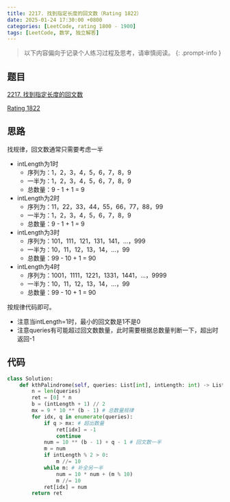 ```yaml
---
title: 2217. 找到指定长度的回文数（Rating 1822）
date: 2025-01-24 17:30:00 +0800
categories: [LeetCode, rating 1800 - 1900]
tags: [LeetCode, 数学, 独立解答]
---
```


> 以下内容偏向于记录个人练习过程及思考，请审慎阅读。
{: .prompt-info }

## 题目

[2217. 找到指定长度的回文数](https://leetcode.cn/problems/find-palindrome-with-fixed-length)

[Rating 1822](https://zerotrac.github.io/leetcode_problem_rating/#/)

## 思路

找规律，回文数通常只需要考虑一半

- intLength为1时
  - 序列为：1，2，3，4，5，6，7，8，9
  - 一半为：1，2，3，4，5，6，7，8，9
  - 总数量：9 - 1 + 1 = 9
- intLength为2时
  - 序列为：11，22，33，44，55，66，77，88，99
  - 一半为：1，2，3，4，5，6，7，8，9
  - 总数量：9 - 1 + 1 = 9
- intLength为3时
  - 序列为：101，111，121，131，141，...，999
  - 一半为：10，11，12，13，14，...，99
  - 总数量：99 - 10 + 1 = 90
- intLength为4时
  - 序列为：1001，1111，1221，1331，1441，...，9999
  - 一半为：10，11，12，13，14，...，99
  - 总数量：99 - 10 + 1 = 90

按规律代码即可。

- 注意当intLength=1时，最小的回文数是1不是0
- 注意queries有可能超过回文数数量，此时需要根据总数量判断一下，超出时返回-1

## 代码

```python
class Solution:
    def kthPalindrome(self, queries: List[int], intLength: int) -> List[int]:
        n = len(queries)
        ret = [0] * n
        b = (intLength + 1) // 2
        mx = 9 * 10 ** (b - 1) # 总数量规律
        for idx, q in enumerate(queries):
            if q > mx: # 超出数量
                ret[idx] = -1
                continue
            num = 10 ** (b - 1) + q - 1 # 回文数一半
            m = num
            if intLength % 2 > 0:
                m //= 10
            while m: # 补全另一半
                num = 10 * num + (m % 10)
                m //= 10
            ret[idx] = num
        return ret
```